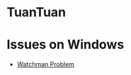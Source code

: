 # TuanTuan

# Issues on Windows
* [Watchman Problem](https://github.com/facebook/react-native/issues/2841)
